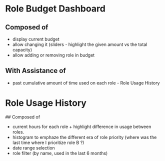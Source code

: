 # Role Budget Dashboard
## Composed of
  - display current budget
  - allow changing it (sliders - highlight the given amount vs the total capacity)
  - allow adding or removing role in budget
## With Assistance of
  - past cumulative amount of time used on each role - Role Usage History

# Role Usage History
## Composed of
  - current hours for each role + highlight difference in usage between roles.
  - histogram to emphaze the different era of role priority (where was the last time where I prioritize role B ?)
  - date range selection
  - role filter (by name, used in the last 6 months)